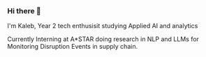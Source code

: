 ### Hi there 👋 
I'm Kaleb, Year 2 tech enthusisit studying Applied AI and analytics

Currently Interning at A*STAR doing research in NLP and LLMs for Monitoring Disruption Events in supply chain.
<!--
**Kaleb-Nim/Kaleb-Nim** is a ✨ _special_ ✨ repository because its `README.md` (this file) appears on your GitHub profile.

Here are some ideas to get you started:

- 🔭 I’m currently working on ...
- 🌱 I’m currently learning ...
- 👯 I’m looking to collaborate on ...
- 🤔 I’m looking for help with ...
- 💬 Ask me about ...
- 📫 How to reach me: ...
- 😄 Pronouns: ...
- ⚡ Fun fact: ...
-->
